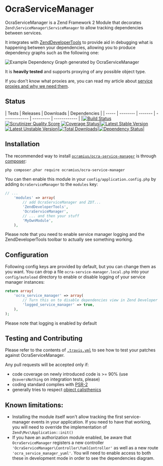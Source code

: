 # OcraServiceManager

OcraServiceManager is a Zend Framework 2 Module that decorates `Zend\ServiceManager\ServiceManager`
to allow tracking dependencies between services.

It integrates with [ZendDeveloperTools](https://github.com/zendframework/ZendDeveloperTools)
to provide aid in debugging what is happening between your dependencies, allowing you to produce
dependency graphs such as the following one:

![Example Dependency Graph generated by `OcraServiceManager`](http://yuml.me/1c92f6a5.png)

It is **heavily tested** and supports proxying of any possible object type.

If you don't know what proxies are, you can read my article about
[service proxies and why we need them](http://ocramius.github.com/blog/zf2-and-symfony-service-proxies-with-doctrine-proxies/).

## Status

| Tests | Releases | Downloads | Dependencies |
| ----- | -------- | ------- | ------------- | --------- | ------------ |
|[![Build Status](https://travis-ci.org/Ocramius/OcraServiceManager.png?branch=master)](https://travis-ci.org/Ocramius/OcraServiceManager) [![Scrutinizer Quality Score](https://scrutinizer-ci.com/g/Ocramius/OcraServiceManager/badges/quality-score.png?s=60bf25ba177630bffe7bce2f4bb3eea93f1a0f55)](https://scrutinizer-ci.com/g/Ocramius/OcraServiceManager/) [![Coverage Status](https://coveralls.io/repos/Ocramius/OcraServiceManager/badge.png?branch=master)](https://coveralls.io/r/Ocramius/OcraServiceManager)|[![Latest Stable Version](https://poser.pugx.org/ocramius/ocra-service-manager/v/stable.png)](https://packagist.org/packages/ocramius/ocra-service-manager) [![Latest Unstable Version](https://poser.pugx.org/ocramius/ocra-service-manager/v/unstable.png)](https://packagist.org/packages/ocramius/ocra-service-manager)|[![Total Downloads](https://poser.pugx.org/ocramius/ocra-service-manager/downloads.png)](https://packagist.org/packages/ocramius/ocra-service-manager)|[![Dependency Status](https://www.versioneye.com/package/php--ocramius--ocra-service-manager/badge.png)](https://www.versioneye.com/package/php--ocramius--ocra-service-manager)|

## Installation

The recommended way to install
[`ocramius/ocra-service-manager`](https://packagist.org/packages/ocramius/ocra-service-manager) is through
[composer](http://getcomposer.org/):

```sh
php composer.phar require ocramius/ocra-service-manager
```

You can then enable this module in your `config/application.config.php` by adding
`OcraServiceManager` to the `modules` key:

```php
// ...
    'modules' => array(
        // add OcraServiceManager and ZDT...
        'ZendDeveloperTools',
        'OcraServiceManager',
        // ... and then your stuff
        'MyOwnModule',
    ),
```

Please note that you need to enable service manager logging and the ZendDeveloperTools toolbar
to actually see something working.

## Configuration

Following config keys are provided by default, but you can change them as you want. You can
drop a file `ocra-service-manager.local.php` into your `config/autoload` directory to
enable or disable logging of your service manager instances:

```php
return array(
    'ocra_service_manager' => array(
        // Turn this on to disable dependencies view in Zend Developer Tools
        'logged_service_manager' => true,
    ),
);
```

Please note that logging is enabled by default

## Testing and Contributing

Please refer to the contents of [`.travis.yml`](.travis.yml) to see how to test your patches
against OcraServiceManager.

Any pull requests will be accepted only if:

 * code coverage on newly introduced code is >= 90% (use `@coversNothing` on integration tests, please)
 * coding standard complies
   with [PSR-2](https://github.com/php-fig/fig-standards/blob/master/accepted/PSR-2-coding-style-guide.md)
 * generally tries to respect
   [object calisthenics](http://www.slideshare.net/guilhermeblanco/object-calisthenics-applied-to-php)

## Known limitations:

 * Installing the module itself won't allow tracking the first service-manager events in
   your application. If you need to have that working, you will need to override the
   implementation of `Zend\Mvc\Application::init()`
 * If you have an authorization module enabled, be aware that `OcraServiceManager` registers a new
   controller `'OcraServiceManager\Controller\YumlController'` as well as a new route
   `'ocra_service_manager_yuml'`. You will need to enable access to both these in development mode
   in order to see the dependencies diagram.
